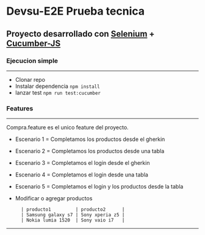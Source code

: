 # Devsu-E2E Prueba tecnica

## Proyecto desarrollado con [Selenium](https://www.selenium.dev/selenium/docs/api/javascript/index.html) + [Cucumber-JS](https://github.com/cucumber/cucumber-js)

### Ejecucion simple

---

- Clonar repo
- Instalar dependencia `npm install`
- lanzar test `npm run test:cucumber`


### Features
---
Compra.feature es el unico feature del proyecto.
- Escenario 1 = Completamos los productos desde el gherkin
- Escenario 2 = Completamos los productos desde una tabla
- Escenario 3 = Completamos el login desde el gherkin
- Escenario 4 = Completamos el login desde una tabla
- Escenario 5 = Completamos el login y los productos desde la tabla


- Modificar o agregar productos
  ```
    | producto1         | producto2      |
    | Samsung galaxy s7 | Sony xperia z5 |
    | Nokia lumia 1520  | Sony vaio i7   |
  ```

---
